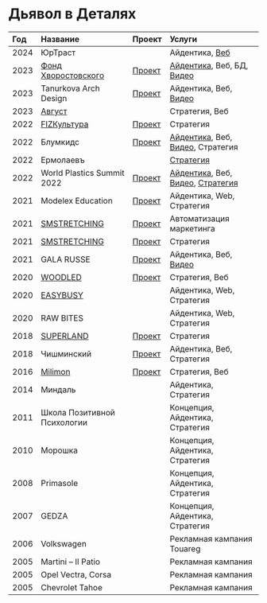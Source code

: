 # Дьявол в Деталях

| Год  | Название                                         | Проект                                                                                                                          | Услуги                                                                                                                                                                                                                                                                                                                              |
| :--- | :----------------------------------------------- | :------------------------------------------------------------------------------------------------------------------------------ | :---------------------------------------------------------------------------------------------------------------------------------------------------------------------------------------------------------------------------------------------------------------------------------------------------------------------------------- |
| 2024 | ЮрТраст                                          |                                                                                                                                 | Айдентика, [Веб](https://jurtrust.ru/)                                                                                                                                                                                                                                                                                              |
| 2023 | [Фонд Хворостовского](https://hvorostovsky.com/) | [Проект](https://runscale.ru/clients/hvorostovsky-foundation.html)    | [Айдентика](https://www.behance.net/gallery/175592297/sajt-fonda-hvorostovskogo), Веб, БД, [Видео](/ars_orxaos/the-wonderful-stories-we-make#hvorostovsky-foundation)                                                                                                                                                       |
| 2023 | Tanurkova Arch Design                            | [Проект](https://www.behance.net/gallery/175565499/Tanurkova-Arch-Design-Identity-Website)                                      | Айдентика, Веб, [Видео](/ars_orxaos/the-wonderful-stories-we-make#tanurkova-arch-design)                                                                                                                                                                                                                                   |
| 2023 | [Август](https://augustglamping.ru/)             |                                                                                                                                 | Стратегия, Веб                                                                                                                                                                                                                                                                                                                      |
| 2022 | [FIZКультура](https://fizkultura63.ru/)          | [Проект](https://runscale.ru/clients/fiz-kultura)                                                      | Стратегия                                                                                                                                                                                                                                                                                                                           |
| 2022 | Блумкидс                                         | [Проект](https://www.behance.net/gallery/175530883/blumkids-ajdentika-i-veb-sajt)                                               | [Айдентика](https://www.behance.net/gallery/175530883/blumkids-ajdentika-i-veb-sajt), Веб, [Видео](/ars_orxaos/the-wonderful-stories-we-make#блумкидс), Стратегия                                                                                                                                                           |
| 2022 | Ермолаевъ                                        |                                                                                                                                 | [Стратегия](https://runscale.ru/clients/ermolaev.html)                                                                                                                                                                                                                                                  |
| 2022 | World Plastics Summit 2022                       | [Проект](https://runscale.ru/clients/world-plastics-summit-2022.html) | [Айдентика](https://www.behance.net/gallery/156308617/World-Plastics-Summit-Brand-Identity-Website), Веб, [Видео](/ars_orxaos/the-wonderful-stories-we-make#world-plastics-summit-2022), [Стратегия](https://runscale.ru/clients/world-plastics-summit-2022.html) |
| 2021 | Modelex Education                                | [Проект](https://www.behance.net/gallery/175486955/Modelex-Identity-Website)                                                    | Айдентика, Web, Стратегия                                                                                                                                                                                                                                                                                                           |
| 2021 | [SMSTRETCHING](https://smstretching.ru/)         | [Проект](https://runscale.ru/journal/cases/avtomatiziruem-marketing-fitnesa.html)                                               | Автоматизация маркетинга                                                                                                                                                                                                                                                                                                            |
| 2021 | [SMSTRETCHING](https://smstretching.ru/)         | [Проект](https://runscale.ru/journal/cases/trenirovki-kak-v-studii-tolko-doma.html)                                             | Стратегия                                                                                                                                                                                                                                                                                                                           |
| 2021 | GALA RUSSE                                       | [Проект](https://www.behance.net/gallery/175498363/GALA-RUSSE-Identity-website)                                                 | Айдентика, Веб, [Видео](/ars_orxaos/the-wonderful-stories-we-make#gala-russe-monaco)                                                                                                                                                                                                                                        |
| 2020 | [WOODLED](https://woodled.ru)                    | [Проект](https://runscale.ru/clients/woodled.html)                                   | Стратегия, Веб                                                                                                                                                                                                                                                                                                                      |
| 2020 | [EASYBUSY](https://easybusy.fr)                  |                                                                                                                                 | Айдентика, Web, Стратегия                                                                                                                                                                                                                                                                                                           |
| 2020 | RAW BITES                                        |                                                                                                                                 | Айдентика, Web, Стратегия                                                                                                                                                                                                                                                                                                           |
| 2018 | [SUPERLAND](https://superland.ru/)               | [Проект](https://runscale.ru/clients/superland.html)                             | Стратегия                                                                                                                                                                                                                                                                                                                           |
| 2018 | Чишминский                                       | [Проект](https://runscale.ru/clients/chishminskiy.html)                                                      | Айдентика, Веб, Стратегия                                                                                                                                                                                                                                                                                                           |
| 2016 | [Milimon](https://milimon.ru/)                   | [Проект](https://runscale.ru/clients/milimon.html)                                                         | Стратегия, Веб                                                                                                                                                                                                                                                                                                                      |
| 2014 | Миндаль                                          |                                                                                                                                 | Айдентика, Стратегия                                                                                                                                                                                                                                                                                                                |
| 2011 | Школа Позитивной Психологии                      |                                                                                                                                 | Концепция, Айдентика, Стратегия                                                                                                                                                                                                                                                                                                     |
| 2010 | Морошка                                          |                                                                                                                                 | Концепция, Айдентика, Стратегия                                                                                                                                                                                                                                                                                                     |
| 2008 | Primasole                                        |                                                                                                                                 | Концепция, Айдентика, Стратегия                                                                                                                                                                                                                                                                                                     |
| 2007 | GEDZA                                            |                                                                                                                                 | Концепция, Айдентика, Стратегия                                                                                                                                                                                                                                                                                                     |
| 2006 | Volkswagen                                       |                                                                                                                                 | Рекламная кампания Touareg                                                                                                                                                                                                                                                                                                          |
| 2005 | Martini – Il Patio                               |                                                                                                                                 | Рекламная кампания                                                                                                                                                                                                                                                                                                                  |
| 2005 | Opel Vectra, Corsa                               |                                                                                                                                 | Рекламная кампания                                                                                                                                                                                                                                                                                                                  |
| 2005 | Chevrolet Tahoe                                  |                                                                                                                                 | Рекламная кампания                                                                                                                                                                                                                                                                                                                  |
